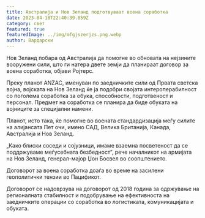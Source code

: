 ```yaml
---
title: Австралија и Нов Зеланд подготвуваат воена соработка
date: 2023-04-18T22:40:39.859Z
category: свет
featured: true
featuredImage: ../img/mfgjszerjzs.png.webp
author: Вардарски
---
```


Нов Зеланд побара од Австралија да помогне во обновата на нејзините вооружени сили, што ги натера двете земји да планираат договор за воена соработка, објави Ројтерс.

Преку планот ANZAC, именуван по заедничките сили од Првата светска војна, војската на Нов Зеланд ќе ја подобри својата интероперабилност со поголема соработка за обука, способности, подготвеност и персонал. Предмет на соработка се планира да биде обуката на војниците за специјални намени.

Планот, исто така, ќе помогне во воената стандардизација меѓу силите на алијансата Пет очи, имено САД, Велика Британија, Канада, Австралија и Нов Зеланд.

„Како блиски соседи и сојузници, имаме взаемна посветеност да се поддржуваме меѓусебната безбедност“, рече началникот на армијата на Нов Зеланд, генерал-мајор Џон Босвел во соопштението.

Договорот за воена соработка доаѓа во време на засилени геополитички тензии во Пацификот.

Договорот се надоврзува на договорот од 2018 година за одржување на регионалната стабилност и подобрување на ефективноста на заедничките операции со соработка во логистиката, комуникацијата и обуката.
